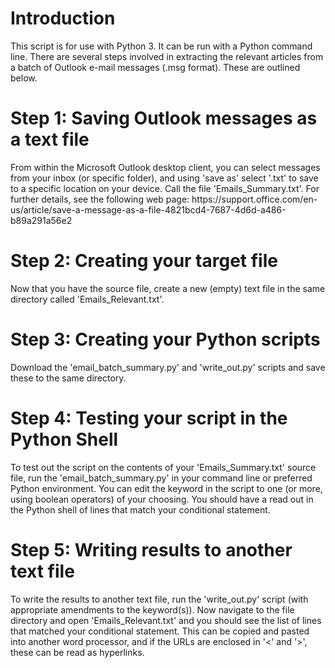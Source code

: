 <h1>Introduction</h1>
<p>This script is for use with Python 3. It can be run with a Python command line. There are several steps involved in extracting the relevant articles from a batch of Outlook e-mail messages (.msg format). These are outlined below.</p>

<h1>Step 1: Saving Outlook messages as a text file</h1>
<p>From within the Microsoft Outlook desktop client, you can select messages from your inbox (or specific folder), and using 'save as' select '.txt' to save to a specific location on your device. Call the file 'Emails_Summary.txt'. For further details, see the following web page: https://support.office.com/en-us/article/save-a-message-as-a-file-4821bcd4-7687-4d6d-a486-b89a291a56e2</p>

<h1>Step 2: Creating your target file</h1>
<p>Now that you have the source file, create a new (empty) text file in the same directory called 'Emails_Relevant.txt'.</p>

<h1>Step 3: Creating your Python scripts</h1>
<p>Download the 'email_batch_summary.py' and 'write_out.py' scripts and save these to the same directory.</p>

<h1>Step 4: Testing your script in the Python Shell</h1>
<p>To test out the script on the contents of your 'Emails_Summary.txt' source file, run the 'email_batch_summary.py' in your command line or preferred Python environment. You can edit the keyword in the script to one (or more, using boolean operators) of your choosing. You should have a read out in the Python shell of lines that match your conditional statement.</p>

<h1>Step 5: Writing results to another text file</h1>
<p>To write the results to another text file, run the 'write_out.py' script (with appropriate amendments to the keyword(s)). Now navigate to the file directory and open 'Emails_Relevant.txt' and you should see the list of lines that matched your conditional statement. This can be copied and pasted into another word processor, and if the URLs are enclosed in '<' and '>', these can be read as hyperlinks.</p>
